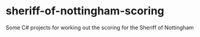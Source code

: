 # sheriff-of-nottingham-scoring
Some C# projects for working out the scoring for the Sheriff of Nottingham
